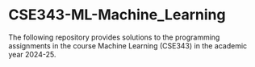 # CSE343-ML-Machine_Learning
The following repository provides solutions to the programming assignments in the course Machine Learning (CSE343) in the academic year 2024-25. 
